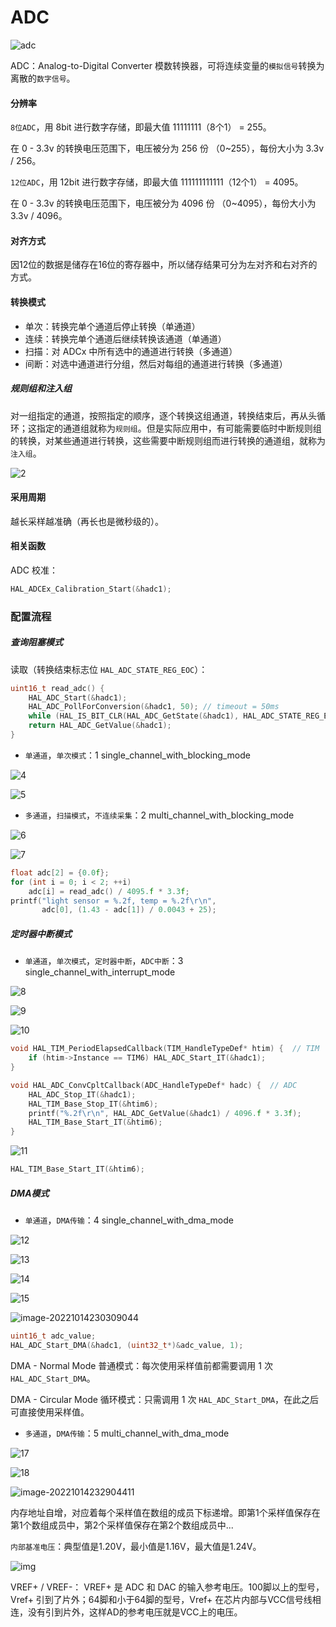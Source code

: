 # ADC

![adc](README.assets/adc.png)

ADC：Analog-to-Digital Converter 模数转换器，可将连续变量的`模拟信号`转换为离散的`数字信号`。

#### 分辨率

`8位ADC`，用 8bit 进行数字存储，即最大值 11111111（8个1） =  255。

在 0 - 3.3v 的转换电压范围下，电压被分为 256 份 （0~255），每份大小为 3.3v / 256。

`12位ADC`，用 12bit 进行数字存储，即最大值 111111111111（12个1） =  4095。

在 0 - 3.3v 的转换电压范围下，电压被分为 4096 份 （0~4095），每份大小为 3.3v / 4096。

#### 对齐方式

因12位的数据是储存在16位的寄存器中，所以储存结果可分为左对齐和右对齐的方式。

#### 转换模式

* 单次：转换完单个通道后停止转换（单通道）
* 连续：转换完单个通道后继续转换该通道（单通道）
* 扫描：对 ADCx 中所有选中的通道进行转换（多通道）
* 间断：对选中通道进行分组，然后对每组的通道进行转换（多通道）

##### 规则组和注入组

对一组指定的通道，按照指定的顺序，逐个转换这组通道，转换结束后，再从头循环；这指定的通道组就称为`规则组`。但是实际应用中，有可能需要临时中断规则组的转换，对某些通道进行转换，这些需要中断规则组而进行转换的通道组，就称为`注入组`。

![2](README.assets/2.png)

#### 采用周期

越长采样越准确（再长也是微秒级的）。

#### 相关函数

ADC 校准：

```c
HAL_ADCEx_Calibration_Start(&hadc1);
```

### 配置流程

##### 查询阻塞模式

读取（转换结束标志位 `HAL_ADC_STATE_REG_EOC`）：

```c
uint16_t read_adc() {
    HAL_ADC_Start(&hadc1);
    HAL_ADC_PollForConversion(&hadc1, 50); // timeout = 50ms
    while (HAL_IS_BIT_CLR(HAL_ADC_GetState(&hadc1), HAL_ADC_STATE_REG_EOC)) {} 
    return HAL_ADC_GetValue(&hadc1);
}
```

* `单通道`，`单次模式`：1 single_channel_with_blocking_mode

![4](README.assets/4.png)


![5](README.assets/5.png)

* `多通道`，`扫描模式`，`不连续采集`：2 multi_channel_with_blocking_mode

![6](README.assets/6.png)

![7](README.assets/7.png)

```c
float adc[2] = {0.0f};
for (int i = 0; i < 2; ++i)
    adc[i] = read_adc() / 4095.f * 3.3f;
printf("light sensor = %.2f, temp = %.2f\r\n",
       adc[0], (1.43 - adc[1]) / 0.0043 + 25);
```

##### 定时器中断模式

* `单通道`，`单次模式`，`定时器中断`，`ADC中断`：3 single_channel_with_interrupt_mode

![8](README.assets/8.png)

![9](README.assets/9.png)

![10](README.assets/10.png)

```c
void HAL_TIM_PeriodElapsedCallback(TIM_HandleTypeDef* htim) {  // TIM
    if (htim->Instance == TIM6) HAL_ADC_Start_IT(&hadc1);
}

void HAL_ADC_ConvCpltCallback(ADC_HandleTypeDef* hadc) {  // ADC
    HAL_ADC_Stop_IT(&hadc1);
    HAL_TIM_Base_Stop_IT(&htim6);
    printf("%.2f\r\n", HAL_ADC_GetValue(&hadc1) / 4096.f * 3.3f);
    HAL_TIM_Base_Start_IT(&htim6);
}
```

![11](README.assets/11.png)

```c
HAL_TIM_Base_Start_IT(&htim6);
```

##### DMA模式

* `单通道`，`DMA传输`：4 single_channel_with_dma_mode

![12](README.assets/12.png)

![13](README.assets/13.png)

![14](README.assets/14.png)

![15](README.assets/15.png)

![image-20221014230309044](README.assets/16.png)

```c
uint16_t adc_value;
HAL_ADC_Start_DMA(&hadc1, (uint32_t*)&adc_value, 1);
```

DMA - Normal Mode 普通模式：每次使用采样值前都需要调用 1 次 `HAL_ADC_Start_DMA`。

DMA - Circular Mode 循环模式：只需调用 1 次 `HAL_ADC_Start_DMA`，在此之后可直接使用采样值。

* `多通道`，`DMA传输`：5 multi_channel_with_dma_mode

![17](README.assets/17.png)

![18](README.assets/18.png)

![image-20221014232904411](README.assets/19.png)

内存地址自增，对应着每个采样值在数组的成员下标递增。即第1个采样值保存在第1个数组成员中，第2个采样值保存在第2个数组成员中...

`内部基准电压`：典型值是1.20V，最小值是1.16V，最大值是1.24V。

![img](README.assets/20.png)

VREF+ / VREF-： VREF+ 是 ADC 和 DAC 的输入参考电压。100脚以上的型号，Vref+ 引到了片外；64脚和小于64脚的型号，Vref+ 在芯片内部与VCC信号线相连，没有引到片外，这样AD的参考电压就是VCC上的电压。

